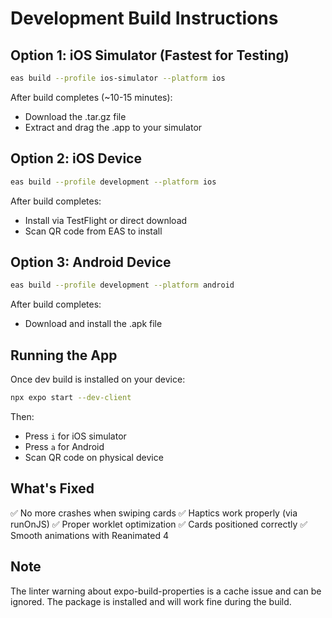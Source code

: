 # Development Build Instructions

## Option 1: iOS Simulator (Fastest for Testing)
```bash
eas build --profile ios-simulator --platform ios
```
After build completes (~10-15 minutes):
- Download the .tar.gz file
- Extract and drag the .app to your simulator

## Option 2: iOS Device
```bash
eas build --profile development --platform ios
```
After build completes:
- Install via TestFlight or direct download
- Scan QR code from EAS to install

## Option 3: Android Device
```bash
eas build --profile development --platform android
```
After build completes:
- Download and install the .apk file

## Running the App
Once dev build is installed on your device:

```bash
npx expo start --dev-client
```

Then:
- Press `i` for iOS simulator
- Press `a` for Android
- Scan QR code on physical device

## What's Fixed
✅ No more crashes when swiping cards
✅ Haptics work properly (via runOnJS)
✅ Proper worklet optimization
✅ Cards positioned correctly
✅ Smooth animations with Reanimated 4

## Note
The linter warning about expo-build-properties is a cache issue and can be ignored.
The package is installed and will work fine during the build.
